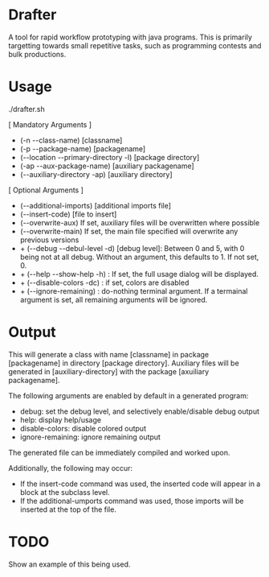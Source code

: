 # Drafter
A tool for rapid workflow prototyping with java programs. 
This is primarily targetting towards small repetitive tasks, such as programming contests and bulk productions.

# Usage
./drafter.sh 

[ Mandatory Arguments ]
* (-n --class-name) [classname]
* (-p --package-name) [packagename]
* (--location --primary-directory -l) [package directory]
* (-ap --aux-package-name) [auxiliary packagename]
* (--auxiliary-directory -ap) [auxiliary directory]

[ Optional Arguments ]
* (--additional-imports) [additional imports file]
* (--insert-code) [file to insert]
* (--overwrite-aux) If set, auxiliary files will be overwritten where possible
* (--overwrite-main) If set, the main file specified will overwrite any previous versions
* \+ (--debug --debul-level -d) [debug level]: Between 0 and 5, with 0 being not at all debug. Without an argument, this defaults to 1. If not set, 0.
* \+ (--help --show-help -h) : If set, the full usage dialog will be displayed.
* \+ (--disable-colors -dc) : if set, colors are disabled
* \+ (--ignore-remaining) : do-nothing terminal argument. If a termainal argument is set, all remaining arguments will be ignored.

# Output
This will generate a class with name [classname] in package [packagename] in directory [package directory]. Auxiliary files will be generated in [auxiliary-directory] with the package [axuiliary packagename].

The following arguments are enabled by default in a generated program:
* debug: set the debug level, and selectively enable/disable debug output
* help: display help/usage
* disable-colors: disable colored output
* ignore-remaining: ignore remaining output

The generated file can be immediately compiled and worked upon.

Additionally, the following may occur:
* If the insert-code command was used, the inserted code will appear in a block at the subclass level.
* If the additional-umports command was used, those imports will be inserted at the top of the file.

# TODO
Show an example of this being used.
